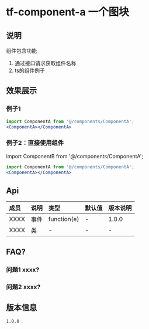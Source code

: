 # tf-component-a 一个图块
## 说明

组件包含功能
1. 通过接口请求获取组件名称
2. ts的组件例子

## 效果展示  

###  例子1

```jsx render=true
import ComponentA from '@/components/ComponentA';
<ComponentA></ComponentA>
```
###  例子2：直接使用组件

import ComponentB from '@/components/ComponentA';

<ComponentB></ComponentB>

```jsx
import ComponentA from '@/components/ComponentA';
<ComponentA></ComponentA>
```

## Api

| 成员 | 说明 | 类型 | 默认值 | 版本说明 |
| :----| :---- | :---- |:---- | :---- |
| XXXX | 事件 | function(e) | - | 1.0.0
| XXXX | 类 | - | - | - |


## FAQ? 
### 问题1 xxxx?

### 问题2 xxxx?


## 版本信息

```
1.0.0 
```
